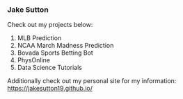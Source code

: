 ### Jake Sutton

Check out my projects below:

1) MLB Prediction
2) NCAA March Madness Prediction
3) Bovada Sports Betting Bot
4) PhysOnline
5) Data Science Tutorials

Additionally check out my personal site for my information: https://jakesutton19.github.io/

<!--
**JakeSutton19/jakesutton19** is a ✨ _special_ ✨ repository because its `README.md` (this file) appears on your GitHub profile.

Here are some ideas to get you started:

- 🔭 I’m currently working on ...
- 🌱 I’m currently learning ...
- 👯 I’m looking to collaborate on ...
- 🤔 I’m looking for help with ...
- 💬 Ask me about ...
- 📫 How to reach me: ...
- 😄 Pronouns: ...
- ⚡ Fun fact: ...
-->
